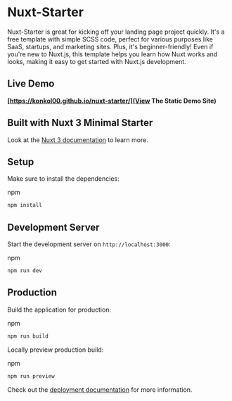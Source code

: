 # Nuxt-Starter

Nuxt-Starter is great for kicking off your landing page project quickly. It's a free template with simple SCSS code, perfect for various purposes like SaaS, startups, and marketing sites. Plus, it's beginner-friendly! Even if you're new to Nuxt.js, this template helps you learn how Nuxt works and looks, making it easy to get started with Nuxt.js development.

## Live Demo

**[https://konkol00.github.io/nuxt-starter/](View The Static Demo Site)**

## Built with Nuxt 3 Minimal Starter

Look at the [Nuxt 3 documentation](https://nuxt.com/docs/getting-started/introduction) to learn more.

## Setup

Make sure to install the dependencies:

npm
```bash
npm install
```

## Development Server

Start the development server on `http://localhost:3000`:

npm
```bash
npm run dev
```

## Production

Build the application for production:

npm
```bash
npm run build
```

Locally preview production build:

npm
```bash
npm run preview
```

Check out the [deployment documentation](https://nuxt.com/docs/getting-started/deployment) for more information.
